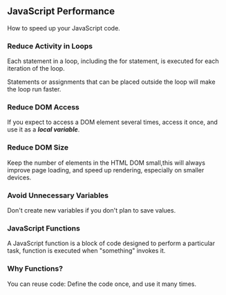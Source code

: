 ## JavaScript Performance

How to speed up your JavaScript code.

### Reduce Activity in Loops

Each statement in a loop, including the for statement, is executed for each iteration of the loop.

Statements or assignments that can be placed outside the loop will make the loop run faster.

### Reduce DOM Access

If you expect to access a DOM element several times, access it once, and use it as a ***local variable***.

### Reduce DOM Size

Keep the number of elements in the HTML DOM small,this will always improve page loading, and speed up rendering, especially on smaller devices.

### Avoid Unnecessary Variables

Don't create new variables if you don't plan to save values.

### JavaScript Functions

A JavaScript function is a block of code designed to perform a particular task, function is executed when "something" invokes it.

### Why Functions?

You can reuse code: Define the code once, and use it many times.